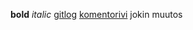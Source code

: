 **bold**
*italic*
[gitlog](https://github.com/nagajaga/ot-harjoitustyo/blob/master/laskarit/viikko1/gitlog.txt)
[komentorivi](https://github.com/nagajaga/ot-harjoitustyo/blob/master/laskarit/viikko1/komentorivi.txt)
jokin muutos
